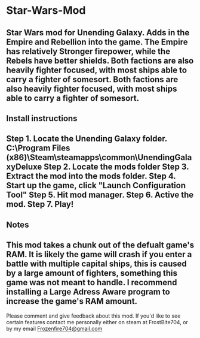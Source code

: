 # Star-Wars-Mod
Star Wars mod for Unending Galaxy. Adds in the Empire and Rebellion into the game.
The Empire has relatively Stronger firepower, while the Rebels have better shields. Both factions are also heavily fighter focused, with most ships able to carry a fighter of somesort. 
Both factions are also heavily fighter focused, with most ships able to carry a fighter of somesort. 
----------------------------------------
Install instructions
----------------------------------------
Step 1. Locate the Unending Galaxy folder. C:\Program Files (x86)\Steam\steamapps\common\UnendingGalaxyDeluxe
Step 2. Locate the mods folder
Step 3. Extract the mod into the mods folder.
Step 4. Start up the game, click "Launch Configuration Tool"
Step 5. Hit mod manager.
Step 6. Active the mod.
Step 7. Play!
----------------------------------------
Notes
----------------------------------------
This mod takes a chunk out of the defualt game's RAM. It is likely the game will crash if you enter a battle with multiple capital ships,
this is caused by a large amount of fighters, something this game was not meant to handle.
I recommend installing a Large Adress Aware program to increase the game's RAM amount.
----------------------------------------
Please comment and give feedback about this mod. If you'd like to see certain features contact me personally either on steam at FrostBite704, or by my email Frozenfire704@gmail.com
